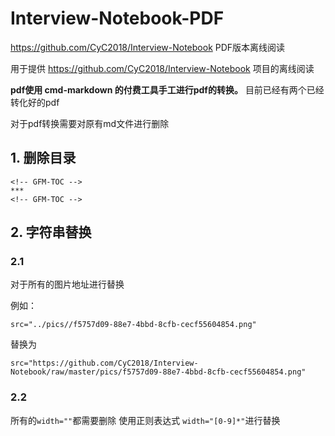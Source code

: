 # Interview-Notebook-PDF
https://github.com/CyC2018/Interview-Notebook PDF版本离线阅读

用于提供 https://github.com/CyC2018/Interview-Notebook 项目的离线阅读

**pdf使用 cmd-markdown 的付费工具手工进行pdf的转换。**
目前已经有两个已经转化好的pdf

对于pdf转换需要对原有md文件进行删除

## 1. 删除目录
```
<!-- GFM-TOC -->
***
<!-- GFM-TOC -->
```

## 2. 字符串替换

### 2.1 

对于所有的图片地址进行替换

例如：

`src="../pics//f5757d09-88e7-4bbd-8cfb-cecf55604854.png"`

替换为

`src="https://github.com/CyC2018/Interview-Notebook/raw/master/pics/f5757d09-88e7-4bbd-8cfb-cecf55604854.png"`

### 2.2 

所有的`width=""`都需要删除
使用正则表达式 `width="[0-9]*"`进行替换
